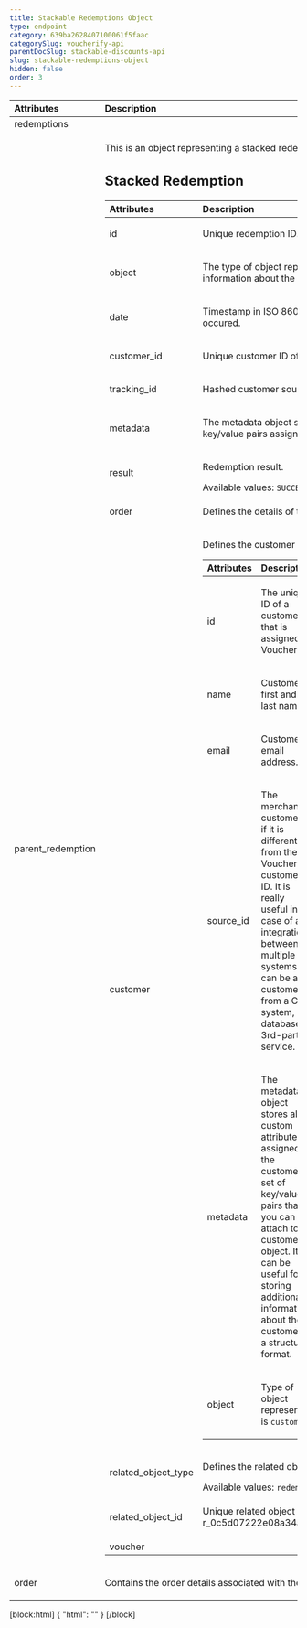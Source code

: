 ```yaml
---
title: Stackable Redemptions Object
type: endpoint
category: 639ba2628407100061f5faac
categorySlug: voucherify-api
parentDocSlug: stackable-discounts-api
slug: stackable-redemptions-object
hidden: false
order: 3
---
```


| Attributes |  Description  | Example |
|:-----|:--------|------:|
| redemptions |  |  |
| parent_redemption | <p>This is an object representing a stacked redemption.</p> <h2>Stacked Redemption</h2><table><thead><tr><th style="text-align:left">Attributes</th><th style="text-align:left">Description</th><th style="text-align:right">Example</th></tr></thead><tbody><tr><td style="text-align:left">id</td><td style="text-align:left"><p>Unique redemption ID.</p></td><td style="text-align:right"><p>r_0bc92f81a6801f9bca</p></td></tr><tr><td style="text-align:left">object</td><td style="text-align:left"><p>The type of object represented by the JSON. This object stores information about the <code>redemption</code>.</p></td><td style="text-align:right"></td></tr><tr><td style="text-align:left">date</td><td style="text-align:left"><p>Timestamp in ISO 8601 format indicating when the redemption occured.</p></td><td style="text-align:right"><p>2022-10-03T12:24:58.008Z</p></td></tr><tr><td style="text-align:left">customer_id</td><td style="text-align:left"><p>Unique customer ID of the redeeming customer.</p></td><td style="text-align:right"><p>cust_i8t5Tt6eiKG5K79KQlJ0Vs64</p></td></tr><tr><td style="text-align:left">tracking_id</td><td style="text-align:left"><p>Hashed customer source ID.</p></td><td style="text-align:right"><p>track_fxEMFiLowFHg==</p></td></tr><tr><td style="text-align:left">metadata</td><td style="text-align:left"><p>The metadata object stores all custom attributes in the form of key/value pairs assigned to the redemption.</p></td><td style="text-align:right"></td></tr><tr><td style="text-align:left">result</td><td style="text-align:left"><p>Redemption result.</p> Available values: <code>SUCCESS</code>, <code>FAILURE</code></td><td style="text-align:right"></td></tr><tr><td style="text-align:left">order</td><td style="text-align:left"><p>Defines the details of the order that is related to the redemption.</p></td><td style="text-align:right"></td></tr><tr><td style="text-align:left">customer</td><td style="text-align:left"><p>Defines the customer making the stacked redemption.</p> <table><thead><tr><th style="text-align:left">Attributes</th><th style="text-align:left">Description</th><th style="text-align:right">Example</th></tr></thead><tbody><tr><td style="text-align:left">id</td><td style="text-align:left"><p>The unique ID of a customer that is assigned by Voucherify.</p></td><td style="text-align:right"><p>cust_eWgXlBBiY6THFRJwX45Iakv4</p></td></tr><tr><td style="text-align:left">name</td><td style="text-align:left"><p>Customer's first and last name.</p></td><td style="text-align:right"></td></tr><tr><td style="text-align:left">email</td><td style="text-align:left"><p>Customer's email address.</p></td><td style="text-align:right"></td></tr><tr><td style="text-align:left">source_id</td><td style="text-align:left"><p>The merchant’s customer ID if it is different from the Voucherify customer ID. It is really useful in case of an integration between multiple systems. It can be a customer ID from a CRM system, database or 3rd-party service.</p></td><td style="text-align:right"></td></tr><tr><td style="text-align:left">metadata</td><td style="text-align:left"><p>The metadata object stores all custom attributes assigned to the customer. A set of key/value pairs that you can attach to a customer object. It can be useful for storing additional information about the customer in a structured format.</p></td><td style="text-align:right"></td></tr><tr><td style="text-align:left">object</td><td style="text-align:left"><p>Type of object represented is <code>customer</code>.</p></td><td style="text-align:right"></td></tr></tbody></table></td><td style="text-align:right"></td></tr><tr><td style="text-align:left">related_object_type</td><td style="text-align:left"><p>Defines the related object.</p> Available values: <code>redemption</code></td><td style="text-align:right"></td></tr><tr><td style="text-align:left">related_object_id</td><td style="text-align:left"><p>Unique related object ID assigned by Voucherify, i.e. r_0c5d07222e08a34ace for a redemption.</p></td><td style="text-align:right"></td></tr><tr><td style="text-align:left">voucher</td><td style="text-align:left"></td><td style="text-align:right"></td></tr></tbody></table> |  |
| order | <p>Contains the order details associated with the redemption.</p> |  |

[block:html]
{
  "html": "<style>\n[title=\"Toggle library\"] { \n  display: none; }\n.LanguagePicker-divider { \n  display: none; }\n.Playground-section3VTXuaYZivJK > .APISectionHeader3LN_-QIR0m7x {\n  display: none; }\n.LanguagePicker-languages1qVVo_v6AlP9 {\n  display: none; }\n.headline-container-article-info2GaOf2jMpV0r {\n  display: none; }\n.APISectionHeader3LN_-QIR0m7x {\n  display: none; }\n.APIResponseSchemaPicker-label3XMQ9E-slNcS {\n  display: none; }\n.PlaygroundC7DInM9NFvBg {\n  display: none; }\n.Modal-Header3VPrQs3MUWWd {\n  display: none; }\n.rm-ReferenceMain .rm-Article {\n  max-width: 2000px; }\n</style>"
}
[/block]

